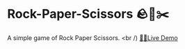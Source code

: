# Rock-Paper-Scissors 🪨📄✂️

A simple game of Rock Paper Scissors.
<br /)
[👨‍💻Live Demo](https://safarzadehsbeengood.github.io/Rock-Paper-Scissors/)

